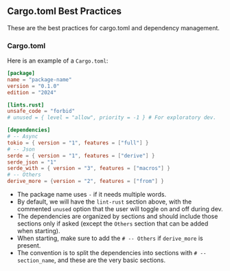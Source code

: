## Cargo.toml Best Practices

These are the best practices for cargo.toml and dependency management.

### Cargo.toml

Here is an example of a `Cargo.toml`:

````toml
[package]
name = "package-name"
version = "0.1.0"
edition = "2024"

[lints.rust]
unsafe_code = "forbid"
# unused = { level = "allow", priority = -1 } # For exploratory dev.

[dependencies]
# -- Async
tokio = { version = "1", features = ["full"] }
# -- Json
serde = { version = "1", features = ["derive"] }
serde_json = "1"
serde_with = { version = "3", features = ["macros"] }
# -- Others
derive_more = {version = "2", features = ["from"] }
````

- The package name uses `-` if it needs multiple words.
- By default, we will have the `lint-rust` section above, with the commented `unused` option that the user will toggle on and off during dev.
- The dependencies are organized by sections and should include those sections only if asked (except the `Others` section that can be added when starting).
- When starting, make sure to add the `# -- Others` if `derive_more` is present.
- The convention is to split the dependencies into sections with `# -- section_name`, and these are the very basic sections.
